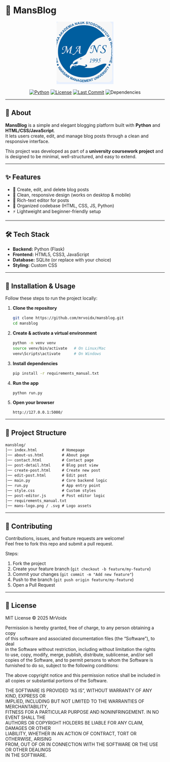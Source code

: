 # 📝 MansBlog

<p align="center">
  <img src="./mans-logo.png" alt="MansBlog Logo" width="180"/>
</p>

<p align="center">
  <a href="https://www.python.org/"><img src="https://img.shields.io/badge/python-3.9%2B-blue" alt="Python"></a>
  <a href="#-license"><img src="https://img.shields.io/badge/license-MIT-green" alt="License"></a>
  <a href="https://github.com/mrvoidx/mansblog/commits/main"><img src="https://img.shields.io/github/last-commit/mrvoidx/mansblog" alt="Last Commit"></a>
  <img src="https://img.shields.io/badge/dependencies-up%20to%20date-brightgreen" alt="Dependencies">
</p>

---

## 📌 About

**MansBlog** is a simple and elegant blogging platform built with **Python** and **HTML/CSS/JavaScript**.  
It lets users create, edit, and manage blog posts through a clean and responsive interface.  

This project was developed as part of a **university coursework project** and is designed to be minimal, well-structured, and easy to extend.

---

## ✨ Features

- 📰 Create, edit, and delete blog posts  
- 🎨 Clean, responsive design (works on desktop & mobile)  
- 📝 Rich-text editor for posts  
- 📂 Organized codebase (HTML, CSS, JS, Python)  
- ⚡ Lightweight and beginner-friendly setup  

---

## 🛠️ Tech Stack

- **Backend:** Python (Flask)  
- **Frontend:** HTML5, CSS3, JavaScript  
- **Database:** SQLite (or replace with your choice)  
- **Styling:** Custom CSS  

---

## 🚀 Installation & Usage

Follow these steps to run the project locally:

1. **Clone the repository**
   ```bash
   git clone https://github.com/mrvoidx/mansblog.git
   cd mansblog
   ```

2. **Create & activate a virtual environment**
   ```bash
   python -m venv venv
   source venv/bin/activate   # On Linux/Mac
   venv\Scripts\activate      # On Windows
   ```

3. **Install dependencies**
   ```bash
   pip install -r requirements_manual.txt
   ```

4. **Run the app**
   ```bash
   python run.py
   ```

5. **Open your browser**
   ```
   http://127.0.0.1:5000/
   ```

---

## 📂 Project Structure

```
mansblog/
│── index.html           # Homepage
│── about-us.html        # About page
│── contact.html         # Contact page
│── post-detail.html     # Blog post view
│── create-post.html     # Create new post
│── edit-post.html       # Edit post
│── main.py              # Core backend logic
│── run.py               # App entry point
│── style.css            # Custom styles
│── post-editor.js       # Post editor logic
│── requirements_manual.txt
│── mans-logo.png / .svg # Logo assets
```

---

## 🤝 Contributing

Contributions, issues, and feature requests are welcome!  
Feel free to fork this repo and submit a pull request.  

Steps:  
1. Fork the project  
2. Create your feature branch (`git checkout -b feature/my-feature`)  
3. Commit your changes (`git commit -m "Add new feature"`)  
4. Push to the branch (`git push origin feature/my-feature`)  
5. Open a Pull Request  

---

## 📜 License

MIT License © 2025 MrVoidx  

Permission is hereby granted, free of charge, to any person obtaining a copy  
of this software and associated documentation files (the “Software”), to deal  
in the Software without restriction, including without limitation the rights  
to use, copy, modify, merge, publish, distribute, sublicense, and/or sell  
copies of the Software, and to permit persons to whom the Software is  
furnished to do so, subject to the following conditions:  

The above copyright notice and this permission notice shall be included in  
all copies or substantial portions of the Software.  

THE SOFTWARE IS PROVIDED “AS IS”, WITHOUT WARRANTY OF ANY KIND, EXPRESS OR  
IMPLIED, INCLUDING BUT NOT LIMITED TO THE WARRANTIES OF MERCHANTABILITY,  
FITNESS FOR A PARTICULAR PURPOSE AND NONINFRINGEMENT. IN NO EVENT SHALL THE  
AUTHORS OR COPYRIGHT HOLDERS BE LIABLE FOR ANY CLAIM, DAMAGES OR OTHER  
LIABILITY, WHETHER IN AN ACTION OF CONTRACT, TORT OR OTHERWISE, ARISING  
FROM, OUT OF OR IN CONNECTION WITH THE SOFTWARE OR THE USE OR OTHER DEALINGS  
IN THE SOFTWARE.  
